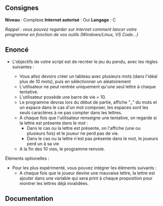 ## Consignes

**Niveau** : Complexe
**Internet autorisé** : Oui
**Langage** : C

_Rappel : vous pouvez regarder sur internet comment lancer votre programme en fonction de vos outils (Windows/Linux, VS Code...)_

## Enoncé

- L'objectifs de votre script est de recréer le jeu du pendu, avec les règles suivantes :

    - Vous allez devoirs créer un tableau avec plusieurs mots (dans l'idéal plus de 10 mots), puis en séléctionner un aléatoirement
    - L'utilisateur ne peut rentrée uniquement qu'une seul lettre à chaque tentative.
    - L'utilisateur possède une barre de vie = 10.
    - Le programme devras lors du début de partie, affiche "_" du mots et un espace dans le cas d'un mot composer, les espaces sont les seuls caractères à ne pas compter dans les lettres.
    - A chaque fois que l'utilisateur renseigne une tentative, on regarde si la lettre est présente dans le mot :
        - Dans le cas ou la lettre est présente, on l'affiche (une ou plusieurs fois) et le joueur ne perd pas de vie.
        - Dans le cas ou la lettre n'est pas présente dans le mot, le joueurs perd un à sa vie
    - A la fin des 10 vies, le programme renvoie.

Éléments optionelles : 

- Pour les plus expérimenté, vous pouvez intégrer les éléments suivants :
    - A chaque fois que le joueur devine une mauvaise lettre, la lettre est ajouter dans une variable qui sera print à chaque proposition pour montrer les lettres déjà invalidées.



## Documentation

